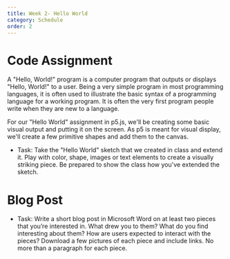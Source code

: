 ```yaml
---
title: Week 2- Hello World
category: Schedule
order: 2
---
```


# Code Assignment
A "Hello, World!" program is a computer program that outputs or displays "Hello, World!" to a user. Being a very simple program in most programming languages, it is often used to illustrate the basic syntax of a programming language for a working program. It is often the very first program people write when they are new to a language.

For our "Hello World" assignment in p5.js, we'll be creating some basic visual output and putting it on the screen. As p5 is meant for  visual display, we'll create a few primitive shapes and add them to the canvas. 


  * Task: Take the "Hello World" sketch that we created in class and extend it. Play with color, shape, images or text elements to create a visually striking piece. Be prepared to show the class how you've extended the sketch.

# Blog Post
  * Task: Write a short blog post in Microsoft Word on at least two pieces that you’re interested in. What drew you to them? What do you find interesting about them? How are users expected to interact with the pieces? Download a few pictures of each piece and include links. No more than a paragraph for each piece.


